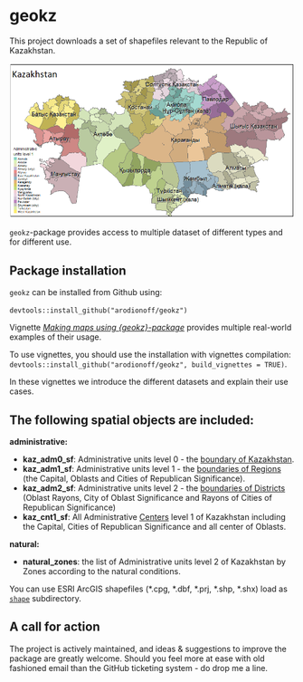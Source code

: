 # geokz    

This project downloads a set of shapefiles relevant to the Republic of Kazakhstan. 

![](man/figures/Kazakhstan.png)

`geokz`-package provides access to multiple dataset of different types and for different use. 

## Package installation

`geokz` can be installed from Github using:

`devtools::install_github("arodionoff/geokz")`

Vignette [*Making maps using {geokz}-package*](vignettes/making_maps.Rmd) provides multiple real-world examples of their usage.

To use vignettes, you should use the installation with vignettes compilation: `devtools::install_github("arodionoff/geokz", build_vignettes = TRUE)`.

In these vignettes we introduce the different datasets and explain their use cases. 

## The following spatial objects are included:  

**administrative:**

* **kaz_adm0_sf**: Administrative units level 0 - the [boundary of Kazakhstan](inst/shape/kaz_admbnda_adm0_2018.shp).
* **kaz_adm1_sf**: Administrative units level 1 - the [boundaries of Regions](inst/shape/kaz_admbnda_adm1_2018.shp) (the Capital, Oblasts and Cities of Republican Significance).
* **kaz_adm2_sf**: Administrative units level 2 - the [boundaries of Districts](inst/shape/kaz_admbnda_adm2_2018.shp) (Oblast Rayons, City of Oblast Significance and Rayons of Cities of Republican Significance)
* **kaz_cnt1_sf**: All Administrative [Centers](inst/shape/kaz_admbnda_cnt1_2019.shp) level 1 of Kazakhstan including the Capital, Cities of Republican Significance and all center of Oblasts.

**natural:**

* **natural_zones**: the list of Administrative units level 2 of Kazakhstan by Zones according to the natural conditions.

You can use ESRI ArcGIS shapefiles (\*.cpg, \*.dbf, \*.prj, \*.shp, \*.shx) load as [`shape`](inst/shape) subdirectory.

## A call for action

The project is actively maintained, and ideas & suggestions to improve the package are greatly welcome. Should you feel more at ease with old fashioned email than the GitHub ticketing system - do drop me a line.
